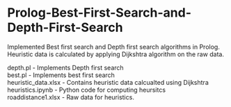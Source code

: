 # Prolog-Best-First-Search-and-Depth-First-Search
Implemented Best first search and Depth first search algorithms in Prolog. Heuristic data is calculated by applying Dijkshtra algorithm on the raw data. 

depth.pl - Implements Depth first search   
best.pl - Implements best first search  
heuristic_data.xlsx - Contains heuristic data calcualted using Dijkshtra  
heuristics.ipynb - Python code for computing heursitcs  
roaddistance1.xlsx - Raw data for heuristics.  

